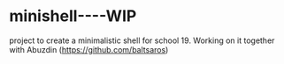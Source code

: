 # minishell----WIP
project to create a minimalistic shell for school 19. Working on it together with Abuzdin (https://github.com/baltsaros)
